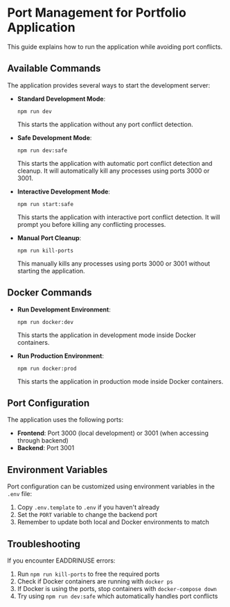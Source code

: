 # Port Management for Portfolio Application

This guide explains how to run the application while avoiding port conflicts.

## Available Commands

The application provides several ways to start the development server:

- **Standard Development Mode**:
  ```
  npm run dev
  ```
  This starts the application without any port conflict detection.

- **Safe Development Mode**:
  ```
  npm run dev:safe
  ```
  This starts the application with automatic port conflict detection and cleanup. It will automatically kill any processes using ports 3000 or 3001.

- **Interactive Development Mode**:
  ```
  npm run start:safe
  ```
  This starts the application with interactive port conflict detection. It will prompt you before killing any conflicting processes.

- **Manual Port Cleanup**:
  ```
  npm run kill-ports
  ```
  This manually kills any processes using ports 3000 or 3001 without starting the application.

## Docker Commands

- **Run Development Environment**:
  ```
  npm run docker:dev
  ```
  This starts the application in development mode inside Docker containers.

- **Run Production Environment**:
  ```
  npm run docker:prod
  ```
  This starts the application in production mode inside Docker containers.

## Port Configuration

The application uses the following ports:

- **Frontend**: Port 3000 (local development) or 3001 (when accessing through backend)
- **Backend**: Port 3001

## Environment Variables

Port configuration can be customized using environment variables in the `.env` file:

1. Copy `.env.template` to `.env` if you haven't already
2. Set the `PORT` variable to change the backend port
3. Remember to update both local and Docker environments to match

## Troubleshooting

If you encounter EADDRINUSE errors:

1. Run `npm run kill-ports` to free the required ports
2. Check if Docker containers are running with `docker ps`
3. If Docker is using the ports, stop containers with `docker-compose down`
4. Try using `npm run dev:safe` which automatically handles port conflicts

